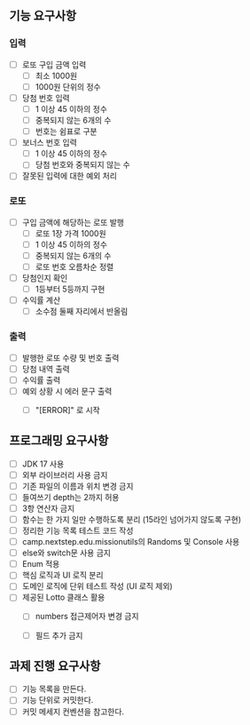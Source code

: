 ## 기능 요구사항
### 입력
- [ ] 로또 구입 금액 입력
  - [ ] 최소 1000원
  - [ ] 1000원 단위의 정수
- [ ] 당첨 번호 입력
  - [ ] 1 이상 45 이하의 정수
  - [ ] 중복되지 않는 6개의 수
  - [ ] 번호는 쉼표로 구분
- [ ] 보너스 번호 입력
  - [ ] 1 이상 45 이하의 정수
  - [ ] 당첨 번호와 중복되지 않는 수
- [ ] 잘못된 입력에 대한 예외 처리

### 로또
- [ ] 구입 금액에 해당하는 로또 발행
  - [ ] 로또 1장 가격 1000원
  - [ ] 1 이상 45 이하의 정수
  - [ ] 중복되지 않는 6개의 수
  - [ ] 로또 번호 오름차순 정렬
- [ ] 당첨인지 확인
  - [ ] 1등부터 5등까지 구현
- [ ] 수익률 계산
  - [ ] 소수점 둘째 자리에서 반올림

### 출력
- [ ] 발행한 로또 수량 및 번호 출력
- [ ] 당첨 내역 출력
- [ ] 수익률 출력
- [ ] 예외 상황 시 에러 문구 출력
  - [ ] "[ERROR]" 로 시작 


## 프로그래밍 요구사항
- [ ] JDK 17 사용
- [ ] 외부 라이브러리 사용 금지
- [ ] 기존 파일의 이름과 위치 변경 금지
- [ ] 들여쓰기 depth는 2까지 허용
- [ ] 3항 연산자 금지
- [ ] 함수는 한 가지 일만 수행하도록 분리 (15라인 넘어가지 않도록 구현)
- [ ] 정리한 기능 목록 테스트 코드 작성
- [ ] camp.nextstep.edu.missionutils의 Randoms 및 Console 사용
- [ ] else와 switch문 사용 금지
- [ ] Enum 적용
- [ ] 핵심 로직과 UI 로직 분리
- [ ] 도메인 로직에 단위 테스트 작성 (UI 로직 제외)
- [ ] 제공된 Lotto 클래스 활용
  - [ ] numbers 접근제어자 변경 금지
  - [ ] 필드 추가 금지


## 과제 진행 요구사항
- [ ] 기능 목록을 만든다.
- [ ] 기능 단위로 커밋한다.
- [ ] 커밋 메세지 컨벤션을 참고한다.
